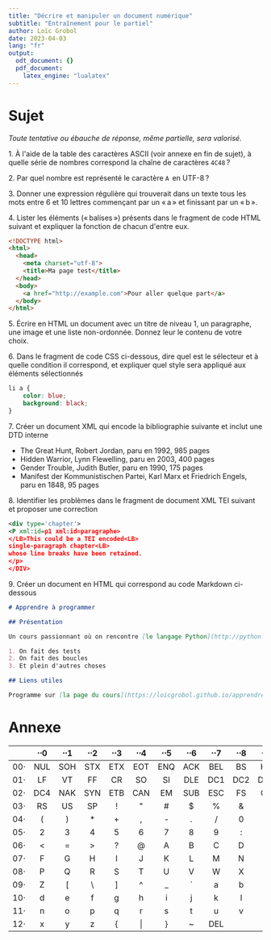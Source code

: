 ```yaml
---
title: "Décrire et manipuler un document numérique"
subtitle: "Entraînement pour le partiel" 
author: Loïc Grobol
date: 2023-04-03
lang: "fr"
output:
  odt_document: {}
  pdf_document:
    latex_engine: "lualatex"
---
```


# Sujet

*Toute tentative ou ébauche de réponse, même partielle, sera valorisé.*

1\. À l'aide de la table des caractères ASCII (voir annexe en fin de sujet), à quelle série de
nombres correspond la chaîne de caractères `4C48` ?

2\. Par quel nombre est représenté le caractère `A`  en UTF-8 ?

3\. Donner une expression régulière qui trouverait dans un texte tous les mots entre 6 et 10 lettres
commençant par un « a » et finissant par un « b ».

4\. Lister les éléments (« balises ») présents dans le fragment de code HTML suivant et expliquer la
fonction de chacun d'entre eux.

```html
<!DOCTYPE html> 
<html> 
  <head> 
    <meta charset="utf-8"> 
    <title>Ma page test</title> 
  </head> 
  <body>
    <a href="http://example.com">Pour aller quelque part</a>
  </body> 
</html>
```

5\. Écrire en HTML un document avec un titre de niveau 1, un paragraphe, une image et une
liste non-ordonnée. Donnez leur le contenu de votre choix.

6\. Dans le fragment de code CSS ci-dessous, dire quel est le sélecteur et à quelle condition il
correspond, et expliquer quel style sera appliqué aux éléments sélectionnés

```css
li a {
	color: blue;
	background: black;
}
```

7\. Créer un document XML qui encode la bibliographie suivante et inclut une DTD interne

- The Great Hunt, Robert Jordan, paru en 1992, 985 pages
- Hidden Warrior, Lynn Flewelling, paru en 2003, 400 pages
- Gender Trouble, Judith Butler, paru en 1990, 175 pages
- Manifest der Kommunistischen Partei, Karl Marx et Friedrich Engels, paru en 1848, 95 pages

8\. Identifier les problèmes dans le fragment de document XML TEI suivant et proposer une correction

```xml
<div type='chapter'>
<P xml:id=p1 xml:id=paragraphe>
</LB>This could be a TEI encoded<LB>
single-paragraph chapter<LB>
whose line breaks have been retained.
</p>
</DIV>
```

9\. Créer un document en HTML qui correspond au code Markdown ci-dessous

```md
# Apprendre à programmer

## Présentation

Un cours passionnant où on rencontre [le langage Python](http://python.org) avec lequel

1. On fait des tests
2. On fait des boucles
3. Et plein d'autres choses

## Liens utiles

Programme sur [la page du cours](https://loicgrobol.github.io/apprendre-programmer/)
```

# Annexe

|     | ⋅⋅0 | ⋅⋅1 | ⋅⋅2 | ⋅⋅3 | ⋅⋅4 | ⋅⋅5 | ⋅⋅6 | ⋅⋅7 | ⋅⋅8 | ⋅⋅9 |
| :-: | :-: | :-: | :-: | :-: | :-: | :-: | :-: | :-: | :-: | :-: |
| 00⋅ | NUL | SOH | STX | ETX | EOT | ENQ | ACK | BEL | BS  | HT  |
| 01⋅ | LF  | VT  | FF  | CR  | SO  | SI  | DLE | DC1 | DC2 | DC3 |
| 02⋅ | DC4 | NAK | SYN | ETB | CAN | EM  | SUB | ESC | FS  | GS  |
| 03⋅ | RS  | US  | SP  |  !  |  "  |  #  |  $  |  %  |  &  |  '  |
| 04⋅ |  (  |  )  |  *  |  +  |  ,  |  -  |  .  |  /  |  0  |  1  |
| 05⋅ |  2  |  3  |  4  |  5  |  6  |  7  |  8  |  9  |  :  |  ;  |
| 06⋅ |  <  |  =  |  >  |  ?  |  @  |  A  |  B  |  C  |  D  |  E  |
| 07⋅ |  F  |  G  |  H  |  I  |  J  |  K  |  L  |  M  |  N  |  O  |
| 08⋅ |  P  |  Q  |  R  |  S  |  T  |  U  |  V  |  W  |  X  |  Y  |
| 09⋅ |  Z  |  [  |  \  |  ]  |  ^  |  _  | \`  |  a  |  b  |  c  |
| 10⋅ |  d  |  e  |  f  |  g  |  h  |  i  |  j  |  k  |  l  |  m  |
| 11⋅ |  n  |  o  |  p  |  q  |  r  |  s  |  t  |  u  |  v  |  w  |
| 12⋅ |  x  |  y  |  z  |  {  | \|  |  }  |  ~  | DEL |     |     |
